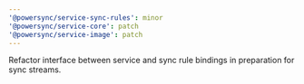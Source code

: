 ```yaml
---
'@powersync/service-sync-rules': minor
'@powersync/service-core': patch
'@powersync/service-image': patch
---
```


Refactor interface between service and sync rule bindings in preparation for sync streams.
